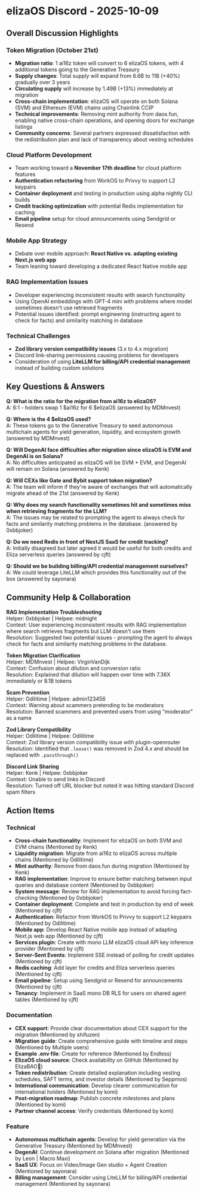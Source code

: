 # elizaOS Discord - 2025-10-09

## Overall Discussion Highlights

### Token Migration (October 21st)
- **Migration ratio**: 1 ai16z token will convert to 6 elizaOS tokens, with 4 additional tokens going to the Generative Treasury
- **Supply changes**: Total supply will expand from 6.6B to 11B (+40%) gradually over 3 years
- **Circulating supply** will increase by 1.49B (+13%) immediately at migration
- **Cross-chain implementation**: elizaOS will operate on both Solana (SVM) and Ethereum (EVM) chains using Chainlink CCIP
- **Technical improvements**: Removing mint authority from daos.fun, enabling native cross-chain operations, and opening doors for exchange listings
- **Community concerns**: Several partners expressed dissatisfaction with the redistribution plan and lack of transparency about vesting schedules

### Cloud Platform Development
- Team working toward a **November 17th deadline** for cloud platform features
- **Authentication refactoring** from WorkOS to Privvy to support L2 keypairs
- **Container deployment** and testing in production using alpha nightly CLI builds
- **Credit tracking optimization** with potential Redis implementation for caching
- **Email pipeline** setup for cloud announcements using Sendgrid or Resend

### Mobile App Strategy
- Debate over mobile approach: **React Native vs. adapting existing Next.js web app**
- Team leaning toward developing a dedicated React Native mobile app

### RAG Implementation Issues
- Developer experiencing inconsistent results with search functionality
- Using OpenAI embeddings with GPT-4 mini with problems where model sometimes doesn't use retrieved fragments
- Potential issues identified: prompt engineering (instructing agent to check for facts) and similarity matching in database

### Technical Challenges
- **Zod library version compatibility issues** (3.x to 4.x migration)
- Discord link-sharing permissions causing problems for developers
- Consideration of using **LiteLLM for billing/API credential management** instead of building custom solutions

## Key Questions & Answers

**Q: What is the ratio for the migration from ai16z to elizaOS?**  
A: 6:1 - holders swap 1 $ai16z for 6 $elizaOS (answered by MDMnvest)

**Q: Where is the 4 $elizaOS used?**  
A: These tokens go to the Generative Treasury to seed autonomous multichain agents for yield generation, liquidity, and ecosystem growth (answered by MDMnvest)

**Q: Will DegenAI face difficulties after migration since elizaOS is EVM and DegenAI is on Solana?**  
A: No difficulties anticipated as elizaOS will be SVM + EVM, and DegenAI will remain on Solana (answered by Kenk)

**Q: Will CEXs like Gate and Bybit support token migration?**  
A: The team will inform if they're aware of exchanges that will automatically migrate ahead of the 21st (answered by Kenk)

**Q: Why does my search functionality sometimes hit and sometimes miss when retrieving fragments for the LLM?**  
A: The issues may be related to prompting the agent to always check for facts and similarity matching problems in the database. (answered by 0xbbjoker)

**Q: Do we need Redis in front of NextJS SaaS for credit tracking?**  
A: Initially disagreed but later agreed it would be useful for both credits and Eliza serverless queries (answered by cjft)

**Q: Should we be building billing/API credential management ourselves?**  
A: We could leverage LiteLLM which provides this functionality out of the box (answered by sayonara)

## Community Help & Collaboration

**RAG Implementation Troubleshooting**  
Helper: 0xbbjoker | Helpee: midnight  
Context: User experiencing inconsistent results with RAG implementation where search retrieves fragments but LLM doesn't use them  
Resolution: Suggested two potential issues - prompting the agent to always check for facts and similarity matching problems in the database.

**Token Migration Clarification**  
Helper: MDMnvest | Helpee: VirginVanDijk  
Context: Confusion about dilution and conversion ratio  
Resolution: Explained that dilution will happen over time with 7.36X immediately or 8.1B tokens

**Scam Prevention**  
Helper: Odilitime | Helpee: admin123456  
Context: Warning about scammers pretending to be moderators  
Resolution: Banned scammers and prevented users from using "moderator" as a name

**Zod Library Compatibility**  
Helper: Odilitime | Helpee: Odilitime  
Context: Zod library version compatibility issue with plugin-openrouter  
Resolution: Identified that `.loose()` was removed in Zod 4.x and should be replaced with `.passthrough()`

**Discord Link Sharing**  
Helper: Kenk | Helpee: 0xbbjoker  
Context: Unable to send links in Discord  
Resolution: Turned off URL blocker but noted it was hitting standard Discord spam filters

## Action Items

### Technical
- **Cross-chain functionality**: Implement for elizaOS on both SVM and EVM chains (Mentioned by Kenk)
- **Liquidity migration**: Migrate from ai16z to elizaOS across multiple chains (Mentioned by Odilitime)
- **Mint authority**: Remove from daos.fun during migration (Mentioned by Kenk)
- **RAG implementation**: Improve to ensure better matching between input queries and database content (Mentioned by 0xbbjoker)
- **System message**: Review for RAG implementation to avoid forcing fact-checking (Mentioned by 0xbbjoker)
- **Container deployment**: Complete and test in production by end of week (Mentioned by cjft)
- **Authentication**: Refactor from WorkOS to Privvy to support L2 keypairs (Mentioned by Odilitime)
- **Mobile app**: Develop React Native mobile app instead of adapting Next.js web app (Mentioned by cjft)
- **Services plugin**: Create with mono LLM elizaOS cloud API key inference provider (Mentioned by cjft)
- **Server-Sent Events**: Implement SSE instead of polling for credit updates (Mentioned by cjft)
- **Redis caching**: Add layer for credits and Eliza serverless queries (Mentioned by cjft)
- **Email pipeline**: Setup using Sendgrid or Resend for announcements (Mentioned by cjft)
- **Tenancy**: Implement in SaaS mono DB RLS for users on shared agent tables (Mentioned by cjft)

### Documentation
- **CEX support**: Provide clear documentation about CEX support for the migration (Mentioned by shifuzen)
- **Migration guide**: Create comprehensive guide with timeline and steps (Mentioned by Multiple users)
- **Example .env file**: Create for reference (Mentioned by Endless)
- **ElizaOS cloud source**: Check availability on GitHub (Mentioned by ElizaBAO🌟)
- **Token redistribution**: Create detailed explanation including vesting schedules, SAFT terms, and investor details (Mentioned by Seppmos)
- **International communication**: Develop clearer communication for international holders (Mentioned by komi)
- **Post-migration roadmap**: Publish concrete milestones and plans (Mentioned by komi)
- **Partner channel access**: Verify credentials (Mentioned by komi)

### Feature
- **Autonomous multichain agents**: Develop for yield generation via the Generative Treasury (Mentioned by MDMnvest)
- **DegenAI**: Continue development on Solana after migration (Mentioned by Leon | Macro Maxi)
- **SaaS UX**: Focus on Video/Image Gen studio + Agent Creation (Mentioned by sayonara)
- **Billing management**: Consider using LiteLLM for billing/API credential management (Mentioned by sayonara)